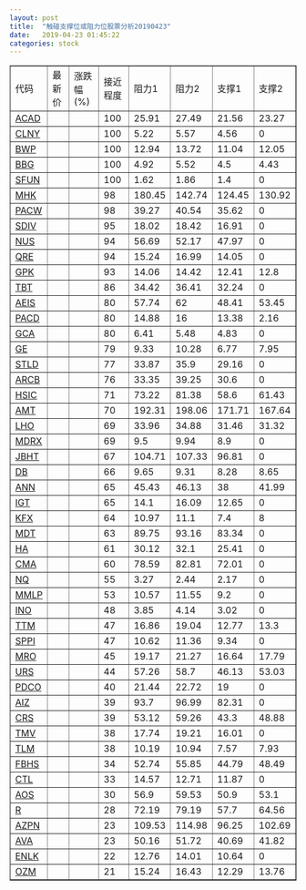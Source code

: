 ```yaml
---
layout: post
title:  "触碰支撑位或阻力位股票分析20190423"
date:   2019-04-23 01:45:22
categories: stock
---
```

<script type="text/javascript">
var stockList = []
stockList.push('gb_acad');
stockList.push('gb_clny');
stockList.push('gb_bwp');
stockList.push('gb_bbg');
stockList.push('gb_sfun');
stockList.push('gb_mhk');
stockList.push('gb_pacw');
stockList.push('gb_sdiv');
stockList.push('gb_nus');
stockList.push('gb_qre');
stockList.push('gb_gpk');
stockList.push('gb_tbt');
stockList.push('gb_aeis');
stockList.push('gb_pacd');
stockList.push('gb_gca');
stockList.push('gb_ge');
stockList.push('gb_stld');
stockList.push('gb_arcb');
stockList.push('gb_hsic');
stockList.push('gb_amt');
stockList.push('gb_lho');
stockList.push('gb_mdrx');
stockList.push('gb_jbht');
stockList.push('gb_db');
stockList.push('gb_ann');
stockList.push('gb_igt');
stockList.push('gb_kfx');
stockList.push('gb_mdt');
stockList.push('gb_ha');
stockList.push('gb_cma');
stockList.push('gb_nq');
stockList.push('gb_mmlp');
stockList.push('gb_ino');
stockList.push('gb_ttm');
stockList.push('gb_sppi');
stockList.push('gb_mro');
stockList.push('gb_urs');
stockList.push('gb_pdco');
stockList.push('gb_aiz');
stockList.push('gb_crs');
stockList.push('gb_tmv');
stockList.push('gb_tlm');
stockList.push('gb_fbhs');
stockList.push('gb_ctl');
stockList.push('gb_aos');
stockList.push('gb_r');
stockList.push('gb_azpn');
stockList.push('gb_ava');
stockList.push('gb_enlk');
stockList.push('gb_ozm');
</script>
<table border="1">
 <tr>
 <td>代码</td>
 <td>最新价</td>
 <td>涨跌幅(%)</td>
 <td>接近程度</td>
 <td>阻力1</td>
 <td>阻力2</td>
 <td>支撑1</td>
 <td>支撑2</td>
</tr>
  <tr id="acad" class="green">
  <td><a href="http://stock.finance.sina.com.cn/usstock/quotes/ACAD.html" target="_blank">ACAD</a></td><td></td><td></td><td>100</td><td>25.91</td><td>27.49</td><td>21.56</td><td>23.27</td></tr>
  <tr id="clny" class="red">
  <td><a href="http://stock.finance.sina.com.cn/usstock/quotes/CLNY.html" target="_blank">CLNY</a></td><td></td><td></td><td>100</td><td>5.22</td><td>5.57</td><td>4.56</td><td>0</td></tr>
  <tr id="bwp" class="green">
  <td><a href="http://stock.finance.sina.com.cn/usstock/quotes/BWP.html" target="_blank">BWP</a></td><td></td><td></td><td>100</td><td>12.94</td><td>13.72</td><td>11.04</td><td>12.05</td></tr>
  <tr id="bbg" class="red">
  <td><a href="http://stock.finance.sina.com.cn/usstock/quotes/BBG.html" target="_blank">BBG</a></td><td></td><td></td><td>100</td><td>4.92</td><td>5.52</td><td>4.5</td><td>4.43</td></tr>
  <tr id="sfun" class="red">
  <td><a href="http://stock.finance.sina.com.cn/usstock/quotes/SFUN.html" target="_blank">SFUN</a></td><td></td><td></td><td>100</td><td>1.62</td><td>1.86</td><td>1.4</td><td>0</td></tr>
  <tr id="mhk" class="green">
  <td><a href="http://stock.finance.sina.com.cn/usstock/quotes/MHK.html" target="_blank">MHK</a></td><td></td><td></td><td>98</td><td>180.45</td><td>142.74</td><td>124.45</td><td>130.92</td></tr>
  <tr id="pacw" class="red">
  <td><a href="http://stock.finance.sina.com.cn/usstock/quotes/PACW.html" target="_blank">PACW</a></td><td></td><td></td><td>98</td><td>39.27</td><td>40.54</td><td>35.62</td><td>0</td></tr>
  <tr id="sdiv" class="red">
  <td><a href="http://stock.finance.sina.com.cn/usstock/quotes/SDIV.html" target="_blank">SDIV</a></td><td></td><td></td><td>95</td><td>18.02</td><td>18.42</td><td>16.91</td><td>0</td></tr>
  <tr id="nus" class="green">
  <td><a href="http://stock.finance.sina.com.cn/usstock/quotes/NUS.html" target="_blank">NUS</a></td><td></td><td></td><td>94</td><td>56.69</td><td>52.17</td><td>47.97</td><td>0</td></tr>
  <tr id="qre" class="red">
  <td><a href="http://stock.finance.sina.com.cn/usstock/quotes/QRE.html" target="_blank">QRE</a></td><td></td><td></td><td>94</td><td>15.24</td><td>16.99</td><td>14.05</td><td>0</td></tr>
  <tr id="gpk" class="green">
  <td><a href="http://stock.finance.sina.com.cn/usstock/quotes/GPK.html" target="_blank">GPK</a></td><td></td><td></td><td>93</td><td>14.06</td><td>14.42</td><td>12.41</td><td>12.8</td></tr>
  <tr id="tbt" class="red">
  <td><a href="http://stock.finance.sina.com.cn/usstock/quotes/TBT.html" target="_blank">TBT</a></td><td></td><td></td><td>86</td><td>34.42</td><td>36.41</td><td>32.24</td><td>0</td></tr>
  <tr id="aeis" class="red">
  <td><a href="http://stock.finance.sina.com.cn/usstock/quotes/AEIS.html" target="_blank">AEIS</a></td><td></td><td></td><td>80</td><td>57.74</td><td>62</td><td>48.41</td><td>53.45</td></tr>
  <tr id="pacd" class="red">
  <td><a href="http://stock.finance.sina.com.cn/usstock/quotes/PACD.html" target="_blank">PACD</a></td><td></td><td></td><td>80</td><td>14.88</td><td>16</td><td>13.38</td><td>2.16</td></tr>
  <tr id="gca" class="green">
  <td><a href="http://stock.finance.sina.com.cn/usstock/quotes/GCA.html" target="_blank">GCA</a></td><td></td><td></td><td>80</td><td>6.41</td><td>5.48</td><td>4.83</td><td>0</td></tr>
  <tr id="ge" class="red">
  <td><a href="http://stock.finance.sina.com.cn/usstock/quotes/GE.html" target="_blank">GE</a></td><td></td><td></td><td>79</td><td>9.33</td><td>10.28</td><td>6.77</td><td>7.95</td></tr>
  <tr id="stld" class="red">
  <td><a href="http://stock.finance.sina.com.cn/usstock/quotes/STLD.html" target="_blank">STLD</a></td><td></td><td></td><td>77</td><td>33.87</td><td>35.9</td><td>29.16</td><td>0</td></tr>
  <tr id="arcb" class="red">
  <td><a href="http://stock.finance.sina.com.cn/usstock/quotes/ARCB.html" target="_blank">ARCB</a></td><td></td><td></td><td>76</td><td>33.35</td><td>39.25</td><td>30.6</td><td>0</td></tr>
  <tr id="hsic" class="green">
  <td><a href="http://stock.finance.sina.com.cn/usstock/quotes/HSIC.html" target="_blank">HSIC</a></td><td></td><td></td><td>71</td><td>73.22</td><td>81.38</td><td>58.6</td><td>61.43</td></tr>
  <tr id="amt" class="green">
  <td><a href="http://stock.finance.sina.com.cn/usstock/quotes/AMT.html" target="_blank">AMT</a></td><td></td><td></td><td>70</td><td>192.31</td><td>198.06</td><td>171.71</td><td>167.64</td></tr>
  <tr id="lho" class="green">
  <td><a href="http://stock.finance.sina.com.cn/usstock/quotes/LHO.html" target="_blank">LHO</a></td><td></td><td></td><td>69</td><td>33.96</td><td>34.88</td><td>31.46</td><td>31.32</td></tr>
  <tr id="mdrx" class="red">
  <td><a href="http://stock.finance.sina.com.cn/usstock/quotes/MDRX.html" target="_blank">MDRX</a></td><td></td><td></td><td>69</td><td>9.5</td><td>9.94</td><td>8.9</td><td>0</td></tr>
  <tr id="jbht" class="green">
  <td><a href="http://stock.finance.sina.com.cn/usstock/quotes/JBHT.html" target="_blank">JBHT</a></td><td></td><td></td><td>67</td><td>104.71</td><td>107.33</td><td>96.81</td><td>0</td></tr>
  <tr id="db" class="green">
  <td><a href="http://stock.finance.sina.com.cn/usstock/quotes/DB.html" target="_blank">DB</a></td><td></td><td></td><td>66</td><td>9.65</td><td>9.31</td><td>8.28</td><td>8.65</td></tr>
  <tr id="ann" class="red">
  <td><a href="http://stock.finance.sina.com.cn/usstock/quotes/ANN.html" target="_blank">ANN</a></td><td></td><td></td><td>65</td><td>45.43</td><td>46.13</td><td>38</td><td>41.99</td></tr>
  <tr id="igt" class="red">
  <td><a href="http://stock.finance.sina.com.cn/usstock/quotes/IGT.html" target="_blank">IGT</a></td><td></td><td></td><td>65</td><td>14.1</td><td>16.09</td><td>12.65</td><td>0</td></tr>
  <tr id="kfx" class="green">
  <td><a href="http://stock.finance.sina.com.cn/usstock/quotes/KFX.html" target="_blank">KFX</a></td><td></td><td></td><td>64</td><td>10.97</td><td>11.1</td><td>7.4</td><td>8</td></tr>
  <tr id="mdt" class="green">
  <td><a href="http://stock.finance.sina.com.cn/usstock/quotes/MDT.html" target="_blank">MDT</a></td><td></td><td></td><td>63</td><td>89.75</td><td>93.16</td><td>83.34</td><td>0</td></tr>
  <tr id="ha" class="red">
  <td><a href="http://stock.finance.sina.com.cn/usstock/quotes/HA.html" target="_blank">HA</a></td><td></td><td></td><td>61</td><td>30.12</td><td>32.1</td><td>25.41</td><td>0</td></tr>
  <tr id="cma" class="red">
  <td><a href="http://stock.finance.sina.com.cn/usstock/quotes/CMA.html" target="_blank">CMA</a></td><td></td><td></td><td>60</td><td>78.59</td><td>82.81</td><td>72.01</td><td>0</td></tr>
  <tr id="nq" class="green">
  <td><a href="http://stock.finance.sina.com.cn/usstock/quotes/NQ.html" target="_blank">NQ</a></td><td></td><td></td><td>55</td><td>3.27</td><td>2.44</td><td>2.17</td><td>0</td></tr>
  <tr id="mmlp" class="red">
  <td><a href="http://stock.finance.sina.com.cn/usstock/quotes/MMLP.html" target="_blank">MMLP</a></td><td></td><td></td><td>53</td><td>10.57</td><td>11.55</td><td>9.2</td><td>0</td></tr>
  <tr id="ino" class="red">
  <td><a href="http://stock.finance.sina.com.cn/usstock/quotes/INO.html" target="_blank">INO</a></td><td></td><td></td><td>48</td><td>3.85</td><td>4.14</td><td>3.02</td><td>0</td></tr>
  <tr id="ttm" class="red">
  <td><a href="http://stock.finance.sina.com.cn/usstock/quotes/TTM.html" target="_blank">TTM</a></td><td></td><td></td><td>47</td><td>16.86</td><td>19.04</td><td>12.77</td><td>13.3</td></tr>
  <tr id="sppi" class="green">
  <td><a href="http://stock.finance.sina.com.cn/usstock/quotes/SPPI.html" target="_blank">SPPI</a></td><td></td><td></td><td>47</td><td>10.62</td><td>11.36</td><td>9.34</td><td>0</td></tr>
  <tr id="mro" class="green">
  <td><a href="http://stock.finance.sina.com.cn/usstock/quotes/MRO.html" target="_blank">MRO</a></td><td></td><td></td><td>45</td><td>19.17</td><td>21.27</td><td>16.64</td><td>17.79</td></tr>
  <tr id="urs" class="green">
  <td><a href="http://stock.finance.sina.com.cn/usstock/quotes/URS.html" target="_blank">URS</a></td><td></td><td></td><td>44</td><td>57.26</td><td>58.7</td><td>46.13</td><td>53.03</td></tr>
  <tr id="pdco" class="red">
  <td><a href="http://stock.finance.sina.com.cn/usstock/quotes/PDCO.html" target="_blank">PDCO</a></td><td></td><td></td><td>40</td><td>21.44</td><td>22.72</td><td>19</td><td>0</td></tr>
  <tr id="aiz" class="red">
  <td><a href="http://stock.finance.sina.com.cn/usstock/quotes/AIZ.html" target="_blank">AIZ</a></td><td></td><td></td><td>39</td><td>93.7</td><td>96.99</td><td>82.31</td><td>0</td></tr>
  <tr id="crs" class="green">
  <td><a href="http://stock.finance.sina.com.cn/usstock/quotes/CRS.html" target="_blank">CRS</a></td><td></td><td></td><td>39</td><td>53.12</td><td>59.26</td><td>43.3</td><td>48.88</td></tr>
  <tr id="tmv" class="red">
  <td><a href="http://stock.finance.sina.com.cn/usstock/quotes/TMV.html" target="_blank">TMV</a></td><td></td><td></td><td>38</td><td>17.74</td><td>19.21</td><td>16.01</td><td>0</td></tr>
  <tr id="tlm" class="green">
  <td><a href="http://stock.finance.sina.com.cn/usstock/quotes/TLM.html" target="_blank">TLM</a></td><td></td><td></td><td>38</td><td>10.19</td><td>10.94</td><td>7.57</td><td>7.93</td></tr>
  <tr id="fbhs" class="green">
  <td><a href="http://stock.finance.sina.com.cn/usstock/quotes/FBHS.html" target="_blank">FBHS</a></td><td></td><td></td><td>34</td><td>52.74</td><td>55.85</td><td>44.79</td><td>48.49</td></tr>
  <tr id="ctl" class="green">
  <td><a href="http://stock.finance.sina.com.cn/usstock/quotes/CTL.html" target="_blank">CTL</a></td><td></td><td></td><td>33</td><td>14.57</td><td>12.71</td><td>11.87</td><td>0</td></tr>
  <tr id="aos" class="red">
  <td><a href="http://stock.finance.sina.com.cn/usstock/quotes/AOS.html" target="_blank">AOS</a></td><td></td><td></td><td>30</td><td>56.9</td><td>59.53</td><td>50.9</td><td>53.1</td></tr>
  <tr id="r" class="green">
  <td><a href="http://stock.finance.sina.com.cn/usstock/quotes/R.html" target="_blank">R</a></td><td></td><td></td><td>28</td><td>72.19</td><td>79.19</td><td>57.7</td><td>64.56</td></tr>
  <tr id="azpn" class="green">
  <td><a href="http://stock.finance.sina.com.cn/usstock/quotes/AZPN.html" target="_blank">AZPN</a></td><td></td><td></td><td>23</td><td>109.53</td><td>114.98</td><td>96.25</td><td>102.69</td></tr>
  <tr id="ava" class="green">
  <td><a href="http://stock.finance.sina.com.cn/usstock/quotes/AVA.html" target="_blank">AVA</a></td><td></td><td></td><td>23</td><td>50.16</td><td>51.72</td><td>40.69</td><td>41.82</td></tr>
  <tr id="enlk" class="red">
  <td><a href="http://stock.finance.sina.com.cn/usstock/quotes/ENLK.html" target="_blank">ENLK</a></td><td></td><td></td><td>22</td><td>12.76</td><td>14.01</td><td>10.64</td><td>0</td></tr>
  <tr id="ozm" class="red">
  <td><a href="http://stock.finance.sina.com.cn/usstock/quotes/OZM.html" target="_blank">OZM</a></td><td></td><td></td><td>21</td><td>15.24</td><td>16.43</td><td>12.29</td><td>13.76</td></tr>
</table>
